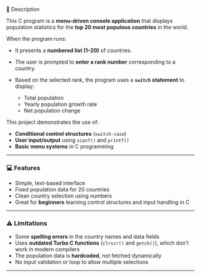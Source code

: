 📄 Description

This C program is a **menu-driven console application** that displays population statistics for the **top 20 most populous countries** in the world.

When the program runs:

* It presents a **numbered list (1–20)** of countries.
* The user is prompted to **enter a rank number** corresponding to a country.
* Based on the selected rank, the program uses a **`switch` statement** to display:

  * Total population
  * Yearly population growth rate
  * Net population change

This project demonstrates the use of:

* **Conditional control structures** (`switch-case`)
* **User input/output** using `scanf()` and `printf()`
* **Basic menu systems** in C programming

---

### 💻 Features

* Simple, text-based interface
* Fixed population data for 20 countries
* Clean country selection using numbers
* Great for **beginners** learning control structures and input handling in C

---

### ⚠ Limitations

* Some **spelling errors** in the country names and data fields
* Uses **outdated Turbo C functions** (`clrscr()` and `getch()`), which don't work in modern compilers
* The population data is **hardcoded**, not fetched dynamically
* No input validation or loop to allow multiple selections

---

